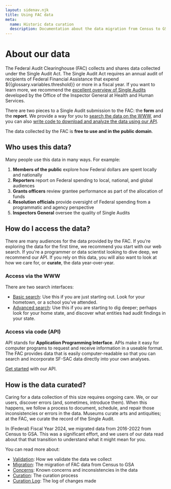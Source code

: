 ```yaml
---
layout: sidenav.njk
title: Using FAC data
meta:
  name: Historic data curation
  description: Documentation about the data migration from Census to GSA.
---
```


# About our data

The Federal Audit Clearinghouse (FAC) collects and shares data collected under the Single Audit Act. The Single Audit Act requires an annual audit of recipients of Federal Financial Assistance that expend ${{glossary.variables.threshold}} or more in a fiscal year. If you want to learn more, we recommend the [excellent overview of Single Audits]({{glossary.sites.hhs_oig_sa.url}}) developed by the Office of the Inspector General at Health and Human Services.

There are two pieces to a Single Audit submission to the FAC: the **form** and the **report**. We provide a way for you to [search the data on the WWW]({{glossary.sites.basic_search.url}}), and you can also [write code to download and analyze the data using our API]({{glossary.sites.api.url}}).

The data collected by the FAC is **free to use and in the public domain**.

## Who uses this data?

Many people use this data in many ways. For example: 

1. **Members of the public** explore how Federal dollars are spent locally and nationally
2. **Reporters** report on Federal spending to local, national, and global audiences
3. **Grants officers** review grantee performance as part of the allocation of funds
4. **Resolution officials** provide oversight of Federal spending from a programmatic and agency perspective
5. **Inspectors General** oversee the quality of Single Audits

## How do I access the data?


There are many audiences for the data provided by the FAC. If you're exploring the data for the first time, we recommend you start with our web search. If you're a programmer or data scientist looking to dive deep, we recommend our API. If you rely on this data, you will also want to look at how we care for, or **curate**, the data year-over-year.

### Access via the WWW

There are two search interfaces:

* [Basic search]({{glossary.sites.basic_search.url}}): Use this if you are just starting out. Look for your hometown, or a school you've attended.
* [Advanced search]({{glossary.sites.advanced_search.url}}): Use this if you are starting to dig deeper; perhaps look for your home state, and discover what entities had audit findings in your state. 

### Access via code (API)

API stands for **Application Programming Interface**. APIs make it easy for computer programs to request and receive information in a useable format. The FAC provides data that is easily computer-readable so that you can search and incorporate SF-SAC data directly into your own analyses.

[Get started]({{glossary.sites.api.url}}) with our API.
   
## How is the data curated?

Caring for a data collection of this size requires ongoing care. We, or our users, discover errors (and, sometimes, introduce them). When this happens, we follow a process to document, schedule, and repair those inconsistencies or errors in the data. Museums curate arts and antiquities; at the FAC, we curate the record of the Single Audit. 

In (Federal) Fiscal Year 2024, we migrated data from 2016-2022 from Census to GSA. This was a significant effort, and we users of our data read about that that transition to understand what it might mean for you.

You can read more about:

* [Validation](validations/): How we validate the data we collect
* [Migration](migration/): The migration of FAC data from Census to GSA
* [Concerns](concerns/): Known concerns and inconsistencies in the data
* [Curation](curation/): The curation process
* [Curation Log](curation-log/): The log of changes made

